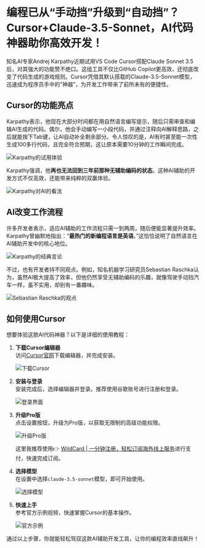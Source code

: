 # 编程已从“手动挡”升级到“自动挡”？Cursor+Claude-3.5-Sonnet，AI代码神器助你高效开发！

知名AI专家Andrej Karpathy近期试用VS Code Cursor搭配Claude Sonnet 3.5后，对其强大的功能赞不绝口。这组工具不仅比GitHub Copilot更高效，还彻底改变了代码生成的游戏规则。Cursor凭借其默认搭载的Claude-3.5-Sonnet模型，迅速成为程序员手中的“神器”，为开发工作带来了前所未有的便捷性。

## Cursor的功能亮点

Karpathy表示，他现在大部分时间都在用自然语言编写提示，随后只需审查和编辑AI生成的代码。偶尔，他会手动编写一小段代码，并通过注释向AI解释思路，之后就能按下Tab键，让AI自动补全剩余部分。令人惊叹的是，AI有时甚至能一次性生成100多行代码，且完全符合预期，这让原本需要10分钟的工作瞬间完成。

![Karpathy的试用体验](https://bbtdd.com/img/0896978495326.webp)

Karpathy强调，他**再也无法回到三年前那种无辅助编码的状态**。这种AI辅助的开发方式不仅高效，还能带来纯粹的双赢体验。

![Karpathy对AI的看法](https://bbtdd.com/img/27080628360.webp)

## AI改变工作流程

许多开发者表示，适应AI辅助的工作流程只需一到两周，随后便能显著提升效率。Karpathy曾幽默地指出：“**最热门的新编程语言是英语**。”这恰恰说明了自然语言在AI辅助开发中的核心地位。

![Karpathy的经典言论](https://bbtdd.com/img/390106289322445.webp)

不过，也有开发者持不同观点。例如，知名机器学习研究员Sebastian Raschka认为，虽然AI极大提高了效率，但他仍然享受无辅助编码的乐趣，就像驾驶手动挡汽车一样，虽不实用，却别有一番趣味。

![Sebastian Raschka的观点](https://bbtdd.com/img/42595291.webp)

## 如何使用Cursor

想要体验这款AI代码神器？以下是详细的使用教程：

1. **下载Cursor编辑器**  
   访问[Cursor官网](https://cursor.com)下载编辑器，并完成安装。

   ![下载Cursor](https://bbtdd.com/img/9872062075.webp)

2. **安装与登录**  
   安装完成后，选择编辑器并登录。推荐使用谷歌账号进行注册和登录。

   ![登录界面](https://bbtdd.com/img/3048378402.webp)

3. **升级Pro版**  
   点击设置按钮，升级为Pro版，以获取无限制的高级功能权限。

   ![升级Pro版](https://bbtdd.com/img/1204983693.webp)

   这里我推荐使用👉 [WildCard | 一分钟注册，轻松订阅海外线上服务](https://bbtdd.com/WildCard)进行支付，快速完成订阅。

4. **选择模型**  
   在设置中选择`claude-3.5-sonnet`模型，即可开始使用。

   ![选择模型](https://bbtdd.com/img/17136469938013.webp)

5. **快速上手**  
   参考官方示例视频，快速掌握Cursor的基本操作。

   ![官方示例](https://bbtdd.com/img/97703743.webp)

通过以上步骤，你就能轻松驾驭这款AI辅助开发工具，让你的编程效率直线飙升！